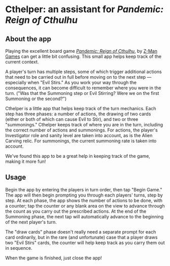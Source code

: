 # Cthelper: an assistant for _Pandemic: Reign of Cthulhu_

## About the app

Playing the excellent board game [_Pandemic: Reign of Cthulhu_](https://zmangames.com/en/products/pandemic-reign-cthulhu/), by [Z-Man Games](https://zmangames.com/en/index/) can get a little bit confusing. This small app helps keep track of the current context.

A player's turn has multiple steps, some of which trigger additional actions that need to be carried out in full before moving on to the next step — especially when "Evil Stirs." As you work your way through the consequences, it can become difficult to remember where you were in the turn. ("Was that the Summoning step or Evil Stirring? Were we on the first Summoning or the second?")

Cthelper is a little app that helps keep track of the turn mechanics. Each step has three phases: a number of actions, the drawing of two cards (either or both of which can cause Evil to Stir), and two or three "summonings." Cthelper keeps track of where you are in the turn, including the correct number of actions and summonings. For actions, the player's Investigator role and sanity level are taken into account, as is the Alien Carving relic. For summonings, the current summoning rate is taken into account.

We've found this app to be a great help in keeping track of the game, making it more fun!

## Usage

Begin the app by entering the players in turn order, then tap "Begin Game."  The app will then begin prompting you through each players' turns, step by step.  At each phase, the app shows the number of actions to be done, with a counter; tap the counter or any blank area on the view to advance through the count as you carry out the prescribed actions. At the end of the Summoning phase, the next tap will automatically advance to the beginning of the next player's turn.

The "draw cards" phase doesn't really need a separate prompt for each card ordinarily, but in the rare (and unfortunate) case that a player draws two "Evil Stirs" cards, the counter will help keep track as you carry them out in sequence.

When the game is finished, just close the app!
